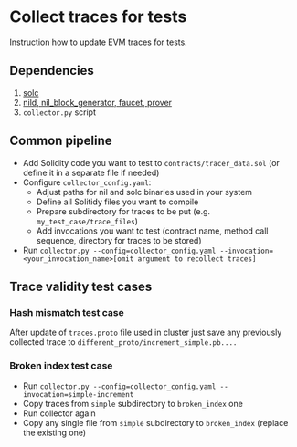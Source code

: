 # Collect traces for tests
Instruction how to update EVM traces for tests.

## Dependencies
1. [solc](https://github.com/ethereum/solidity)
2. [nild, nil_block_generator, faucet, prover](https://github.com/NilFoundation/nil)
3. `collector.py` script

## Common pipeline
- Add Solidity code you want to test to `contracts/tracer_data.sol` (or define it in a separate file if needed)
- Configure `collector_config.yaml`:
  - Adjust paths for nil and solc binaries used in your system
  - Define all Solitidy files you want to compile
  - Prepare subdirectory for traces to be put (e.g. `my_test_case/trace_files`)
  - Add invocations you want to test (contract name, method call sequence, directory for traces to be stored)
- Run `collector.py --config=collector_config.yaml --invocation=<your_invocation_name>[omit argument to recollect traces]`

## Trace validity test cases

### Hash mismatch test case
After update of `traces.proto` file used in cluster just save any previously collected trace to `different_proto/increment_simple.pb....`

### Broken index test case
- Run `collector.py --config=collector_config.yaml --invocation=simple-increment`
- Copy traces from `simple` subdirectory to `broken_index` one
- Run collector again
- Copy any single file from `simple` subdirectory to `broken_index` (replace the existing one)
